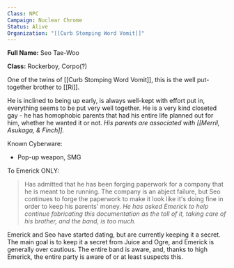 ```yaml
---
Class: NPC
Campaign: Nuclear Chrome
Status: Alive
Organization: "[[Curb Stomping Word Vomit]]"
---
```

**Full Name:** Seo Tae-Woo

**Class:** Rockerboy, Corpo(?)

One of the twins of [[Curb Stomping Word Vomit]], this is the well put-together brother to [[Ri]].

He is inclined to being up early, is always well-kept with effort put in, everything seems to be put very well together.  He is a very kind closeted gay - he has homophobic parents that had his entire life planned out for him, whether he wanted it or not. *His parents are associated with [[Merril, Asukaga, & Finch]].*

Known Cyberware:
- Pop-up weapon, SMG

To Emerick ONLY:
>Has admitted that he has been forging paperwork for a company that he is meant to be running. The company is an abject failure, but Seo continues to forge the paperwork to make it look like it's doing fine in order to keep his parents' money. *He has asked Emerick to help continue fabricating this documentation as the toll of it, taking care of his brother, and the band, is too much.*

Emerick and Seo have started dating, but are currently keeping it a secret. The main goal is to keep it a secret from Juice and Ogre, and Emerick is generally over cautious. The entire band is aware, and, thanks to high Emerick, the entire party is aware of or at least suspects this.
